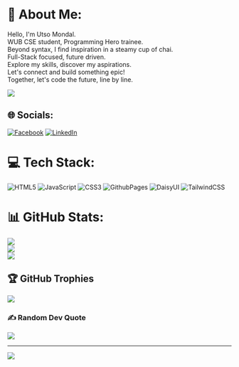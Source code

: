 # 💫 About Me:
Hello, I'm Utso Mondal.<br>WUB CSE student, Programming Hero trainee.<br>Beyond syntax, I find inspiration in a steamy cup of chai.<br>Full-Stack focused, future driven.<br>Explore my skills, discover my aspirations.<br>Let's connect and build something epic!<br>Together, let's code the future, line by line.

![](https://scontent.fdac24-3.fna.fbcdn.net/v/t39.30808-6/283477112_115319494518803_8667435630860806939_n.jpg?_nc_cat=104&ccb=1-7&_nc_sid=783fdb&_nc_eui2=AeErZK9CiL-uZnOB5cJxUpxI8oP4i3ggHH3yg_iLeCAcfdtvXhQIDT2Kl_kasSlN56I0WFjc8rlC2Va1gdCKo7wI&_nc_ohc=G2XvbNCSsYUAX_m05cv&_nc_ht=scontent.fdac24-3.fna&oh=00_AfDW1Eq9rzvjJ8kHl5tF1Lh35_vJTsC-glTyo74IrkEU0w&oe=65D3DABB)


## 🌐 Socials:
[![Facebook](https://img.shields.io/badge/Facebook-%231877F2.svg?logo=Facebook&logoColor=white)](https://facebook.com/utsomondal2019) [![LinkedIn](https://img.shields.io/badge/LinkedIn-%230077B5.svg?logo=linkedin&logoColor=white)](https://linkedin.com/in/utsomondal) 

# 💻 Tech Stack:
![HTML5](https://img.shields.io/badge/html5-%23E34F26.svg?style=for-the-badge&logo=html5&logoColor=white) ![JavaScript](https://img.shields.io/badge/javascript-%23323330.svg?style=for-the-badge&logo=javascript&logoColor=%23F7DF1E) ![CSS3](https://img.shields.io/badge/css3-%231572B6.svg?style=for-the-badge&logo=css3&logoColor=white) ![GithubPages](https://img.shields.io/badge/github%20pages-121013?style=for-the-badge&logo=github&logoColor=white) ![DaisyUI](https://img.shields.io/badge/daisyui-5A0EF8?style=for-the-badge&logo=daisyui&logoColor=white) ![TailwindCSS](https://img.shields.io/badge/tailwindcss-%2338B2AC.svg?style=for-the-badge&logo=tailwind-css&logoColor=white)
# 📊 GitHub Stats:
![](https://github-readme-stats.vercel.app/api?username=utsomondal&theme=react&hide_border=true&include_all_commits=false&count_private=false)<br/>
![](https://github-readme-streak-stats.herokuapp.com/?user=utsomondal&theme=react&hide_border=true)<br/>
![](https://github-readme-stats.vercel.app/api/top-langs/?username=utsomondal&theme=react&hide_border=true&include_all_commits=false&count_private=false&layout=compact)

## 🏆 GitHub Trophies
![](https://github-profile-trophy.vercel.app/?username=utsomondal&theme=chalk&no-frame=true&no-bg=false&margin-w=4)

### ✍️ Random Dev Quote
![](https://quotes-github-readme.vercel.app/api?type=horizontal&theme=tokyonight)

---
[![](https://visitcount.itsvg.in/api?id=utsomondal&icon=0&color=0)](https://visitcount.itsvg.in)

<!-- Proudly created with GPRM ( https://gprm.itsvg.in ) -->
